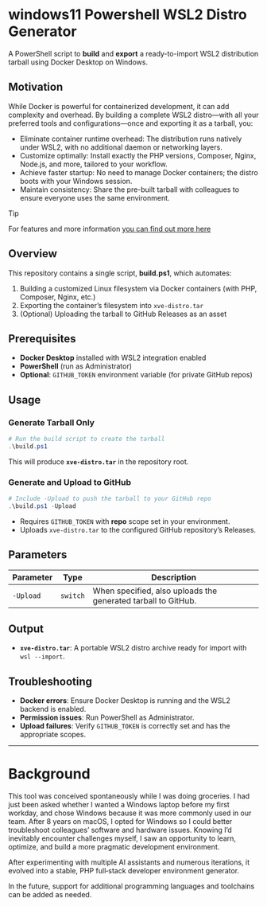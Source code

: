 # windows11 Powershell WSL2 Distro Generator

A PowerShell script to **build** and **export** a ready-to-import WSL2 distribution tarball using Docker Desktop on Windows.

## Motivation

While Docker is powerful for containerized development, it can add complexity and overhead. By building a complete WSL2 distro—with all your preferred tools and configurations—once and exporting it as a tarball, you:

- Eliminate container runtime overhead: The distribution runs natively under WSL2, with no additional daemon or networking layers.
- Customize optimally: Install exactly the PHP versions, Composer, Nginx, Node.js, and more, tailored to your workflow.
- Achieve faster startup: No need to manage Docker containers; the distro boots with your Windows session.
- Maintain consistency: Share the pre-built tarball with colleagues to ensure everyone uses the same environment.

> [!TIP]
> For features and more information [you can find out more here](https://github.com/jonasvanderhaegen-xve/windows-powershell-wsl-distro-importer)

## Overview

This repository contains a single script, **build.ps1**, which automates:

1. Building a customized Linux filesystem via Docker containers (with PHP, Composer, Nginx, etc.)
2. Exporting the container’s filesystem into `xve-distro.tar`
3. (Optional) Uploading the tarball to GitHub Releases as an asset

## Prerequisites

* **Docker Desktop** installed with WSL2 integration enabled
* **PowerShell** (run as Administrator)
* **Optional**: `GITHUB_TOKEN` environment variable (for private GitHub repos)

## Usage

### Generate Tarball Only

```powershell
# Run the build script to create the tarball
.\build.ps1
```

This will produce **`xve-distro.tar`** in the repository root.

### Generate and Upload to GitHub

```powershell
# Include -Upload to push the tarball to your GitHub repo
.\build.ps1 -Upload
```

* Requires `GITHUB_TOKEN` with **repo** scope set in your environment.
* Uploads `xve-distro.tar` to the configured GitHub repository’s Releases.

## Parameters

| Parameter | Type     | Description                                                   |
| --------- | -------- | ------------------------------------------------------------- |
| `-Upload` | `switch` | When specified, also uploads the generated tarball to GitHub. |

## Output

* **`xve-distro.tar`**: A portable WSL2 distro archive ready for import with `wsl --import`.

## Troubleshooting

* **Docker errors**: Ensure Docker Desktop is running and the WSL2 backend is enabled.
* **Permission issues**: Run PowerShell as Administrator.
* **Upload failures**: Verify `GITHUB_TOKEN` is correctly set and has the appropriate scopes.

---

# Background

This tool was conceived spontaneously while I was doing groceries. I had just been asked whether I wanted a Windows laptop before my first workday, and chose Windows because it was more commonly used in our team. After 8 years on macOS, I opted for Windows so I could better troubleshoot colleagues’ software and hardware issues. Knowing I’d inevitably encounter challenges myself, I saw an opportunity to learn, optimize, and build a more pragmatic development environment.

After experimenting with multiple AI assistants and numerous iterations, it evolved into a stable, PHP full‑stack developer environment generator. 

In the future, support for additional programming languages and toolchains can be added as needed.
